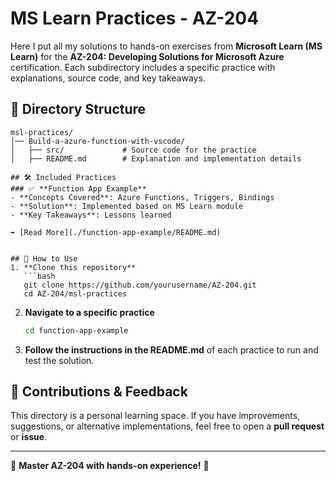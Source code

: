 # MS Learn Practices - AZ-204

Here I put all my solutions to hands-on exercises from **Microsoft Learn (MS Learn)** for the **AZ-204: Developing Solutions for Microsoft Azure** certification. Each subdirectory includes a specific practice with explanations, source code, and key takeaways.

## 📂 Directory Structure
```
msl-practices/
│── Build-a-azure-function-with-vscode/
│   ├── src/             # Source code for the practice
│   ├── README.md        # Explanation and implementation details

## 🛠️ Included Practices
### ✅ **Function App Example**
- **Concepts Covered**: Azure Functions, Triggers, Bindings
- **Solution**: Implemented based on MS Learn module
- **Key Takeaways**: Lessons learned

➡️ [Read More](./function-app-example/README.md)


## 🚀 How to Use
1. **Clone this repository**
   ```bash
   git clone https://github.com/yourusername/AZ-204.git
   cd AZ-204/msl-practices
   ```
2. **Navigate to a specific practice**
   ```bash
   cd function-app-example
   ```
3. **Follow the instructions in the README.md** of each practice to run and test the solution.

## 📢 Contributions & Feedback
This directory is a personal learning space. If you have improvements, suggestions, or alternative implementations, feel free to open a **pull request** or **issue**.

---

🚀 **Master AZ-204 with hands-on experience!** 🚀
